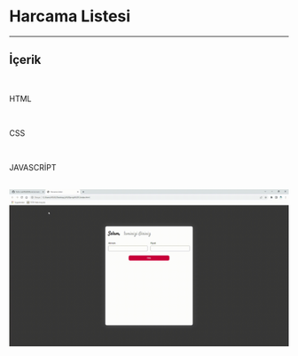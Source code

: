 <h1>Harcama Listesi</h1>
<hr>
<h2>İçerik
</h2>
<br>
<p>HTML</p>
<br>
<p>CSS</p>
<br>
<p>JAVASCRİPT</p>
<br>
<img src="Harcama-Listesi.gif" alt="">
